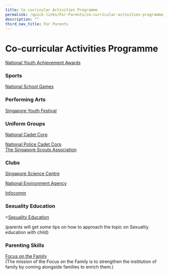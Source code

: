 ```yaml
---
title: Co curricular Activities Programme
permalink: /quick-links/For-Parents/co-curricular-activities-programme/
description: ""
third_nav_title: For Parents
---
```

# Co-curricular Activities Programme

<a href="http://www.nyaa.org/" target="_blank">National Youth Achievement Awards</a>

### Sports

[National School Games](https://nsg.moe.edu.sg/sssc/about-us)



### Performing Arts

<a href="http://www.singaporeyouthfestival.sg/" target="_blank">Singapore Youth Festival</a>

### Uniform Groups

[National Cadet Corp](https://www.facebook.com/sgncc.hq/)
  
<a href="http://www.npcc.org.sg/" target="_blank">National Police Cadet Corp</a>    
<a href="http://www.scout.sg/" target="_blank">The Singapore Scouts Association</a>   


### Clubs

 
<a href="http://www.science.edu.sg/" target="_blank">Singapore Science Centre</a>

<a href="http://www.nea.gov.sg/" target="_blank">National Environment Agency</a>

[Infocomm](https://www.saaa.org.sg/infocomm-development-authority-of-singapore-ida/)

### Sexuality Education

&lt;[Sexuality Education](https://swisscottagesec.moe.edu.sg/swiss-experience/student-development-programme/sexuality-education/)

(parents will get some tips on how to approach the topic on Sexualtiy education with child)

### Parenting Skills

   
<a href="http://www.family.org.sg/" target="_blank">Focus on the Family</a>    
(The mission of the Focus on the Family is to strengthen the institution of family by coming alongside families to enrich them.)